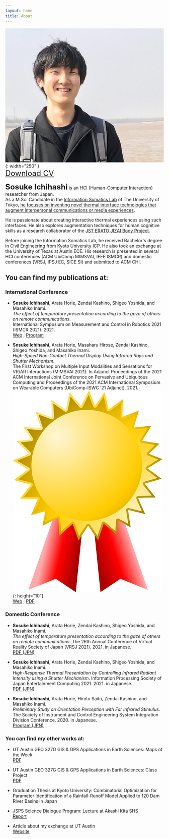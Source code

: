```yaml
---
layout: home
title: About
---
```


![profile pic](assets/images/profile1.jpg){: width="250" }  
<a style="font-size:24px" href="/assets/pdfs/soi_cv.pdf">Download CV</a>


<b style="font-size:24px">Sosuke Ichihashi</b> is an HCI (Human-Computer Interaction) researcher from Japan.  <br>
As a M.Sc. Candidate in the [Information Somatics Lab](https://www.star.rcast.u-tokyo.ac.jp) of The University of Tokyo, <u>he focuses on inventing novel thermal interface technologies that augment interpersonal communications or media experiences</u>.

He is passionate about creating interactive thermal experiences using such interfaces. He also explores augmentation techniques for human cognitive skills as a research collaborator of the [JST ERATO JIZAI Body Project](https://www.jst.go.jp/erato/inami/en/member.html).

Before joining the Information Somatics Lab, he received Bachelor's degree in Civil Engineering from [Kyoto University ICP](https://www.s-ge.t.kyoto-u.ac.jp/int/en). He also took an exchange at the University of Texas at Austin ECE. 
His research is presented in several HCI conferences (ACM UbiComp MIMSVAI, IEEE ISMCR) and domestic conferences (VRSJ, IPSJ EC, SICE SI) and submitted to ACM CHI.

## You can find my publications at:  
### International Conference

- **Sosuke Ichihashi**, Arata Horie, Zendai Kashino, Shigeo Yoshida, and Masahiko Inami. <br><i>The effect of temperature presentation according to the gaze of others on remote communications</i>. <br>International Symposium on Measurement and Control in Robotics 2021 (ISMCR 2021). 2021. <br>[Web](http://ismcr.org/) ; [Program](https://secureservercdn.net/198.71.233.33/l95.2a1.myftpupload.com/wp-content/uploads/2021/09/ISMCR2021-October-1st-PROGRAM-.pdf)

- **Sosuke Ichihashi**, Arata Horie, Masaharu Hirose, Zendai Kashino, Shigeo Yoshida, and Masahiko Inami. <br><i>High-Speed Non-Contact Thermal Display Using Infrared Rays and Shutter Mechanism</i>.
<br>The First Workshop on Multiple Input Modalities and Sensations for VR/AR Interactions (MIMSVAI 2021). In Adjunct Proceedings of the 2021 ACM International Joint Conference on Pervasive and Ubiquitous Computing and Proceedings of the 2021 ACM International Symposium on Wearable Computers (UbiComp-ISWC ’21 Adjunct). 2021.
![award-icon](assets/images/award.png){: height="10"}
<br>[Web](https://mimsvai.github.io/#/) ; [PDF](https://doi.org/10.1145/3460418.3480160)
  
### Domestic Conference

- **Sosuke Ichihashi**, Arata Horie, Zendai Kashino, Shigeo Yoshida, and Masahiko Inami. <br><i>The effect of temperature presentation according to the gaze of others on remote communications</i>. The 26th Annual Conference of Virtual Reality Society of Japan (VRSJ 2021). 2021. in Japanese. <br>[PDF (JPN)](http://conference.vrsj.org/ac2021/program/doc/1G-9.pdf)

- **Sosuke Ichihashi**, Arata Horie, Zendai Kashino, Shigeo Yoshida, and Masahiko Inami. <br><i>High-Response Thermal Presentation by Controlling Infrared Radiant Intensity using a Shutter Mechanism</i>. Information Processing Society of Japan Entertainment Computing 2021. 2021. in Japanese. <br>[PDF (JPN)](https://ipsj.ixsq.nii.ac.jp/ej/?action=repository_action_common_download&item_id=212594&item_no=1&attribute_id=1&file_no=1)

- **Sosuke Ichihashi**, Arata Horie, Hiroto Saito, Zendai Kashino, and Masahiko Inami. <br><i>Preliminary Study on Orientation Perception with Far Infrared Stimulus</i>. <br>The Society of Instrument and Control Engineering System Integration Division Conference. 2020. in Japanese. <br>[Program (JPN)](https://www.sice-si.org/conf/si2020/SI2020%E6%9A%AB%E5%AE%9A%E3%83%97%E3%83%AD%E3%82%B0%E3%83%A9%E3%83%A01204r2.pdf)
  
### You can find my other works at:

- UT Austin GEO 327G GIS & GPS Applications in Earth Sciences: Maps of the Week <br>[PDF](http://courses.geo.utexas.edu/courses/371c/MOW/2018F/lab1/MOW_Lab_1__Ichihashi_large.htm)

- UT Austin GEO 327G GIS & GPS Applications in Earth Sciences: Class Project <br>[PDF](https://www.geo.utexas.edu/courses/371c/project/2018F/Ichihashi_GIS_project.pdf)

- Graduation Thesis at Kyoto University: Combinatorial Optimization for Parameter Identification of a Rainfall-Runoff Model Applied to 120 Dam River Basins in Japan

- JSPS Science Dialogue Program: Lecture at Akashi Kita SHS <br>[Report](https://www.jsps.go.jp/j-sdialogue/data/03_past_lectures/201911/f1114_3457.pdf)

- Article about my exchange at UT Austin <br>[Website](https://www.s-ge.t.kyoto-u.ac.jp/int/en/campuslife/students/blog/ichihashisan)
